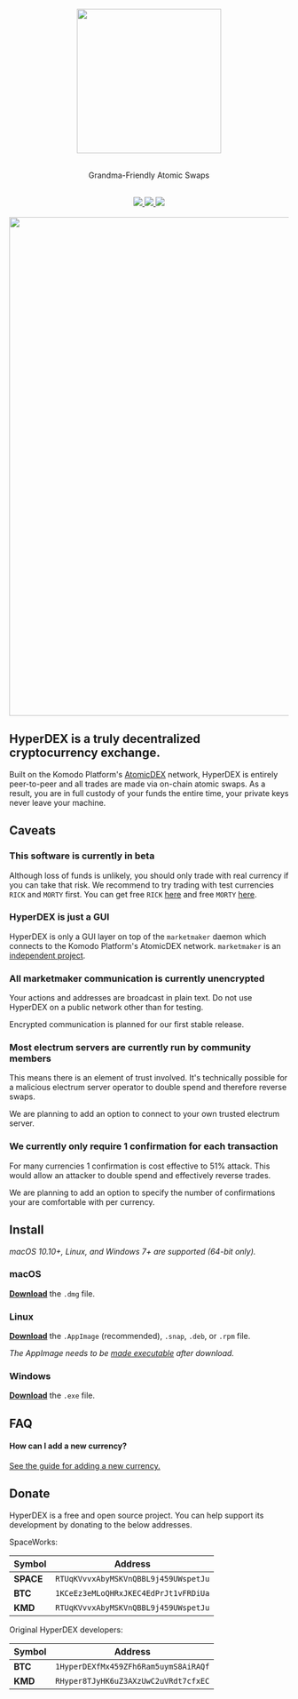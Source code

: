 <div align="center">
	<br>
	<img src="media/Logo-Black-Text.png" height="260">
	<br>
	<br>
	<p>Grandma-Friendly Atomic Swaps</p>
	<br>
	<a title="Downloads" href="https://github.com/spaceworksco/hyperdex/releases/latest">
		<img src="https://img.shields.io/github/downloads/spaceworksco/hyperdex/total.svg">
	</a>
	<a title="MIT License" href="LICENSE">
		<img src="https://img.shields.io/github/license/spaceworksco/hyperdex.svg">
	</a>
	<a title="Release" href="https://github.com/spaceworksco/hyperdex/releases/latest">
		<img src="https://badgen.net/github/release/spaceworksco/hyperdex/">
	</a>
	<!-- <a title="Follow on Twitter" target="_blank" href="https://twitter.com/HyperDEXApp">
		<img src="https://img.shields.io/twitter/follow/HyperDexApp.svg?style=social&label=Follow"> -->
	</a>
	<br>
	<br>
	<img src="media/screenshots/exchange-view.png" width="898">
</div>

## HyperDEX is a truly decentralized cryptocurrency exchange.

Built on the Komodo Platform's <a href="https://atomicdex.io">AtomicDEX</a> network, HyperDEX is entirely peer-to-peer and all trades are made via on-chain atomic swaps. As a result, you are in full custody of your funds the entire time, your private keys never leave your machine.

## Caveats

### This software is currently in beta

Although loss of funds is unlikely, you should only trade with real currency if you can take that risk. We recommend to try trading with test currencies `RICK` and `MORTY` first. You can get free `RICK` [here](https://www.atomicexplorer.com/#/faucet/rick) and free `MORTY` [here](https://www.atomicexplorer.com/#/faucet/morty).


### HyperDEX is just a GUI

HyperDEX is only a GUI layer on top of the `marketmaker` daemon which connects to the Komodo Platform's AtomicDEX network. `marketmaker` is an [independent project](https://github.com/komodoplatform/atomicDEX-API).

### All marketmaker communication is currently unencrypted

Your actions and addresses are broadcast in plain text. Do not use HyperDEX on a public network other than for testing.

Encrypted communication is planned for our first stable release.

### Most electrum servers are currently run by community members

This means there is an element of trust involved. It's technically possible for a malicious electrum server operator to double spend and therefore reverse swaps.

We are planning to add an option to connect to your own trusted electrum server.

### We currently only require 1 confirmation for each transaction

For many currencies 1 confirmation is cost effective to 51% attack. This would allow an attacker to double spend and effectively reverse trades.

We are planning to add an option to specify the number of confirmations your are comfortable with per currency.

## Install

*macOS 10.10+, Linux, and Windows 7+ are supported (64-bit only).*

### macOS

[**Download**](https://github.com/spaceworksco/hyperdex/releases/latest) the `.dmg` file.

### Linux

[**Download**](https://github.com/spaceworksco/hyperdex/releases/latest) the `.AppImage` (recommended), `.snap`, `.deb`, or `.rpm` file.

*The AppImage needs to be [made executable](http://discourse.appimage.org/t/how-to-make-an-appimage-executable/80) after download.*

### Windows

[**Download**](https://github.com/spaceworksco/hyperdex/releases/latest) the `.exe` file.

<!-- ## Testing

Please download the latest [nightly build](https://github.com/spaceworksco/hyperdex-nightlies/releases/latest) and report detailed issues with the "Feedback" button in the app. -->

## FAQ

#### How can I add a new currency?

[See the guide for adding a new currency.](docs/add-currency.md)

## Donate

HyperDEX is a free and open source project. You can help support its development by donating to the below addresses.

SpaceWorks:

| Symbol  | Address                             |
| ------- | ----------------------------------- |
| **SPACE** | `RTUqKVvvxAbyMSKVnQBBL9j459UWspetJu`|
| **BTC** | `1KCeEz3eMLoQHRxJKEC4EdPrJt1vFRDiUa`|
| **KMD** | `RTUqKVvvxAbyMSKVnQBBL9j459UWspetJu`|


Original HyperDEX developers:

| Symbol  | Address                             |
| ------- | ----------------------------------- |
| **BTC** | `1HyperDEXfMx459ZFh6Ram5uymS8AiRAQf`|
| **KMD** | `RHyper8TJyHK6uZ3AXzUwC2uVRdt7cfxEC`|

